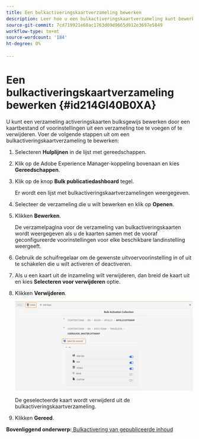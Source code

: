 ```yaml
---
title: Een bulkactiveringskaartverzameling bewerken
description: Leer hoe u een bulkactiveringskaartverzameling kunt bewerken
source-git-commit: 7cd719921e68ac1763d09d9665d912e3697e5849
workflow-type: tm+mt
source-wordcount: '184'
ht-degree: 0%

---
```



# Een bulkactiveringskaartverzameling bewerken {#id214GI40B0XA}

U kunt een verzameling activeringskaarten bulksgewijs bewerken door een kaartbestand of voorinstellingen uit een verzameling toe te voegen of te verwijderen. Voer de volgende stappen uit om een bulkactiveringskaartverzameling te bewerken:

1. Selecteren **Hulplijnen** in de lijst met gereedschappen.

1. Klik op de Adobe Experience Manager-koppeling bovenaan en kies **Gereedschappen**.

1. Klik op de knop **Bulk publicatiedashboard** tegel.

   Er wordt een lijst met bulkactiveringskaartverzamelingen weergegeven.

1. Selecteer de verzameling die u wilt bewerken en klik op **Openen**.

1. Klikken **Bewerken**.

   De verzamelpagina voor de verzameling van bulkactiveringskaarten wordt weergegeven als u de kaarten samen met de vooraf geconfigureerde voorinstellingen voor elke beschikbare landinstelling weergeeft.

1. Gebruik de schuifregelaar om de gewenste uitvoervoorinstelling in of uit te schakelen die u wilt activeren of deactiveren.

1. Als u een kaart uit de inzameling wilt verwijderen, dan breid de kaart uit en kies **Selecteren voor verwijderen** optie.

1. Klikken **Verwijderen**.

   ![](images/bulk-activation-delete-map.png)

   De geselecteerde kaart wordt verwijderd uit de bulkactiveringskaartverzameling.

1. Klikken **Gereed**.


**Bovenliggend onderwerp:**[ Bulkactivering van gepubliceerde inhoud](conf-bulk-activation.md)

